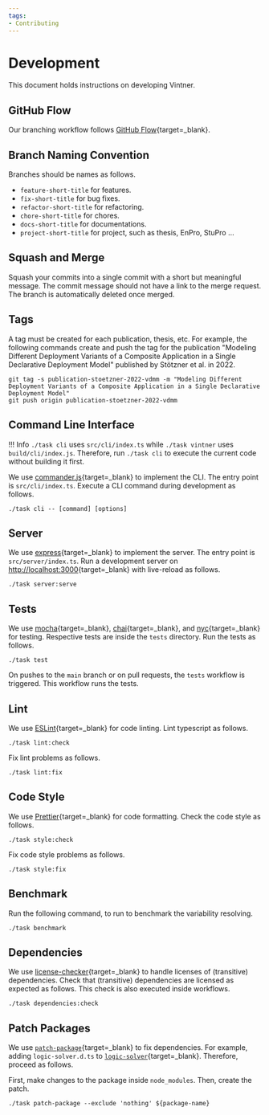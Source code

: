```yaml
---
tags:
- Contributing
---
```


# Development

This document holds instructions on developing Vintner.

## GitHub Flow

Our branching workflow follows [GitHub Flow](https://docs.github.com/de/get-started/quickstart/github-flow){target=_blank}.

## Branch Naming Convention

Branches should be names as follows.

- `feature-short-title` for features.
- `fix-short-title` for bug fixes.
- `refactor-short-title` for refactoring.
- `chore-short-title` for chores.
- `docs-short-title` for documentations.
- `project-short-title` for project, such as thesis, EnPro, StuPro ...

## Squash and Merge

Squash your commits into a single commit with a short but meaningful message.
The commit message should not have a link to the merge request.
The branch is automatically deleted once merged.

## Tags 

A tag must be created for each publication, thesis, etc.
For example, the following commands create and push the tag for the publication "Modeling Different Deployment Variants of a Composite Application in a Single Declarative Deployment Model" published by Stötzner et al. in 2022.

```shell linenums="1"
git tag -s publication-stoetzner-2022-vdmm -m "Modeling Different Deployment Variants of a Composite Application in a Single Declarative Deployment Model"
git push origin publication-stoetzner-2022-vdmm
```


## Command Line Interface

!!! Info
    `./task cli` uses `src/cli/index.ts` while `./task vintner` uses `build/cli/index.js`.
    Therefore, run `./task cli` to execute the current code without building it first.

We use [commander.js](https://github.com/tj/commander.js){target=_blank} to implement the CLI.
The entry point is `src/cli/index.ts`.
Execute a CLI command during development as follows.

```shell linenums="1"
./task cli -- [command] [options]
```

## Server

We use [express](https://github.com/expressjs/express){target=_blank} to implement the server.
The entry point is `src/server/index.ts`.
Run a development server on [http://localhost:3000](http://localhost:3000){target=_blank} with live-reload as follows.

```shell linenums="1"
./task server:serve
```

## Tests

We use [mocha](https://mochajs.org){target=_blank}, [chai](https://www.chaijs.com){target=_blank}, and [nyc](https://istanbul.js.org){target=_blank} for testing.
Respective tests are inside the `tests` directory.
Run the tests as follows.

```shell linenums="1"
./task test
```

On pushes to the `main` branch or on pull requests, the `tests` workflow is triggered. 
This workflow runs the tests.

## Lint

We use [ESLint](https://eslint.org){target=_blank} for code linting.
Lint typescript as follows.

```shell linenums="1"
./task lint:check
```

Fix lint problems as follows.

```shell linenums="1"
./task lint:fix
```

## Code Style

We use [Prettier](https://prettier.io){target=_blank} for code formatting.
Check the code style as follows.

```shell linenums="1"
./task style:check
```

Fix code style problems as follows.

```shell linenums="1"
./task style:fix
```

## Benchmark

Run the following command, to run to benchmark the variability resolving.

```shell linenums="1"
./task benchmark
```

## Dependencies

We use [license-checker](https://github.com/davglass/license-checker){target=_blank} to handle licenses of (transitive) dependencies.
Check that (transitive) dependencies are licensed as expected as follows.
This check is also executed inside workflows.

```shell linenums="1"
./task dependencies:check
```

## Patch Packages 

We use [`patch-package`](https://github.com/ds300/patch-package){target=_blank} to fix dependencies.
For example, adding `logic-solver.d.ts` to [`logic-solver`](https://github.com/meteor/logic-solver){target=_blank}.
Therefore, proceed as follows.

First, make changes to the package inside `node_modules`. 
Then, create the patch.

```shell linenums="1"
./task patch-package --exclude 'nothing' ${package-name}
```

